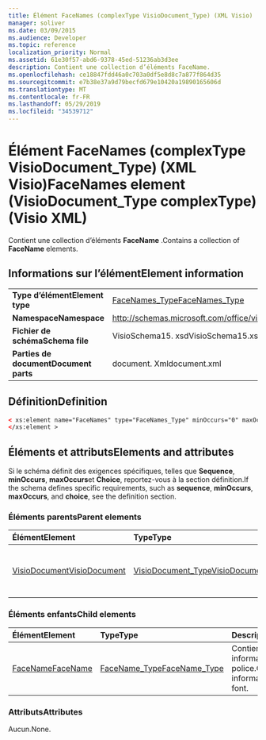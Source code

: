 ```yaml
---
title: Élément FaceNames (complexType VisioDocument_Type) (XML Visio)
manager: soliver
ms.date: 03/09/2015
ms.audience: Developer
ms.topic: reference
localization_priority: Normal
ms.assetid: 61e30f57-abd6-9378-45ed-51236ab3d3ee
description: Contient une collection d’éléments FaceName.
ms.openlocfilehash: ce18847fdd46a0c703a0df5e8d8c7a877f864d35
ms.sourcegitcommit: e7b38e37a9d79becfd679e10420a19890165606d
ms.translationtype: MT
ms.contentlocale: fr-FR
ms.lasthandoff: 05/29/2019
ms.locfileid: "34539712"
---
```

# <a name="facenames-element-visiodocumenttype-complextype-visio-xml"></a><span data-ttu-id="e78f2-103">Élément FaceNames (complexType VisioDocument_Type) (XML Visio)</span><span class="sxs-lookup"><span data-stu-id="e78f2-103">FaceNames element (VisioDocument_Type complexType) (Visio XML)</span></span>

<span data-ttu-id="e78f2-104">Contient une collection d’éléments **FaceName** .</span><span class="sxs-lookup"><span data-stu-id="e78f2-104">Contains a collection of **FaceName** elements.</span></span> 
  
## <a name="element-information"></a><span data-ttu-id="e78f2-105">Informations sur l’élément</span><span class="sxs-lookup"><span data-stu-id="e78f2-105">Element information</span></span>

|||
|:-----|:-----|
|<span data-ttu-id="e78f2-106">**Type d’élément**</span><span class="sxs-lookup"><span data-stu-id="e78f2-106">**Element type**</span></span> <br/> |[<span data-ttu-id="e78f2-107">FaceNames_Type</span><span class="sxs-lookup"><span data-stu-id="e78f2-107">FaceNames_Type</span></span>](facenames_type-complextypevisio-xml.md) <br/> |
|<span data-ttu-id="e78f2-108">**Namespace**</span><span class="sxs-lookup"><span data-stu-id="e78f2-108">**Namespace**</span></span> <br/> |http://schemas.microsoft.com/office/visio/2012/main  <br/> |
|<span data-ttu-id="e78f2-109">**Fichier de schéma**</span><span class="sxs-lookup"><span data-stu-id="e78f2-109">**Schema file**</span></span> <br/> |<span data-ttu-id="e78f2-110">VisioSchema15. xsd</span><span class="sxs-lookup"><span data-stu-id="e78f2-110">VisioSchema15.xsd</span></span>  <br/> |
|<span data-ttu-id="e78f2-111">**Parties de document**</span><span class="sxs-lookup"><span data-stu-id="e78f2-111">**Document parts**</span></span> <br/> |<span data-ttu-id="e78f2-112">document. Xml</span><span class="sxs-lookup"><span data-stu-id="e78f2-112">document.xml</span></span>  <br/> |
   
## <a name="definition"></a><span data-ttu-id="e78f2-113">Définition</span><span class="sxs-lookup"><span data-stu-id="e78f2-113">Definition</span></span>

```XML
< xs:element name="FaceNames" type="FaceNames_Type" minOccurs="0" maxOccurs="1" >
</xs:element >
```

## <a name="elements-and-attributes"></a><span data-ttu-id="e78f2-114">Éléments et attributs</span><span class="sxs-lookup"><span data-stu-id="e78f2-114">Elements and attributes</span></span>

<span data-ttu-id="e78f2-115">Si le schéma définit des exigences spécifiques, telles que **Sequence**, **minOccurs**, **maxOccurs**et **Choice**, reportez-vous à la section définition.</span><span class="sxs-lookup"><span data-stu-id="e78f2-115">If the schema defines specific requirements, such as **sequence**, **minOccurs**, **maxOccurs**, and **choice**, see the definition section.</span></span> 
  
### <a name="parent-elements"></a><span data-ttu-id="e78f2-116">Éléments parents</span><span class="sxs-lookup"><span data-stu-id="e78f2-116">Parent elements</span></span>

|<span data-ttu-id="e78f2-117">**Élément**</span><span class="sxs-lookup"><span data-stu-id="e78f2-117">**Element**</span></span>|<span data-ttu-id="e78f2-118">**Type**</span><span class="sxs-lookup"><span data-stu-id="e78f2-118">**Type**</span></span>|<span data-ttu-id="e78f2-119">**Description**</span><span class="sxs-lookup"><span data-stu-id="e78f2-119">**Description**</span></span>|
|:-----|:-----|:-----|
|[<span data-ttu-id="e78f2-120">VisioDocument</span><span class="sxs-lookup"><span data-stu-id="e78f2-120">VisioDocument</span></span>](visiodocument-elementvisio-xml.md) <br/> |[<span data-ttu-id="e78f2-121">VisioDocument_Type</span><span class="sxs-lookup"><span data-stu-id="e78f2-121">VisioDocument_Type</span></span>](visiodocument_type-complextypevisio-xml.md) <br/> |<span data-ttu-id="e78f2-122">Élément racine d’un document Microsoft Visio.</span><span class="sxs-lookup"><span data-stu-id="e78f2-122">The root element of a Microsoft Visio document.</span></span>  <br/> |
   
### <a name="child-elements"></a><span data-ttu-id="e78f2-123">Éléments enfants</span><span class="sxs-lookup"><span data-stu-id="e78f2-123">Child elements</span></span>

|<span data-ttu-id="e78f2-124">**Élément**</span><span class="sxs-lookup"><span data-stu-id="e78f2-124">**Element**</span></span>|<span data-ttu-id="e78f2-125">**Type**</span><span class="sxs-lookup"><span data-stu-id="e78f2-125">**Type**</span></span>|<span data-ttu-id="e78f2-126">**Description**</span><span class="sxs-lookup"><span data-stu-id="e78f2-126">**Description**</span></span>|
|:-----|:-----|:-----|
|[<span data-ttu-id="e78f2-127">FaceName</span><span class="sxs-lookup"><span data-stu-id="e78f2-127">FaceName</span></span>](facename-element-facenames_type-complextypevisio-xml.md) <br/> |[<span data-ttu-id="e78f2-128">FaceName_Type</span><span class="sxs-lookup"><span data-stu-id="e78f2-128">FaceName_Type</span></span>](facename_type-complextypevisio-xml.md) <br/> |<span data-ttu-id="e78f2-129">Contient des informations sur une police.</span><span class="sxs-lookup"><span data-stu-id="e78f2-129">Contains information about a font.</span></span>  <br/> |
   
### <a name="attributes"></a><span data-ttu-id="e78f2-130">Attributs</span><span class="sxs-lookup"><span data-stu-id="e78f2-130">Attributes</span></span>

<span data-ttu-id="e78f2-131">Aucun.</span><span class="sxs-lookup"><span data-stu-id="e78f2-131">None.</span></span>
  

